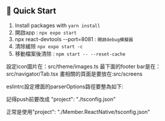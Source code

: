 ## 🚀 Quick Start

1. Install packages with `yarn install`
2. 開啟app : `npx expo start`
3. npx react-devtools --port=8081 : `開啟debug模擬器`
4. 清除緩除 `npx expo start -c`
5. 移動檔案後清除 : `npm start -- --reset-cache`

設定icon圖片在：src/theme/images.ts
最下面的footer bar是在：src/navigator/Tab.tsx
畫相關的頁面是要放在:src/screens

eslintrc設定裡面的parserOptions路徑要整為如下:

記得push前要改成 "project": "./tsconfig.json"

正常是使用"project": "./Member.ReactNative/tsconfig.json"
